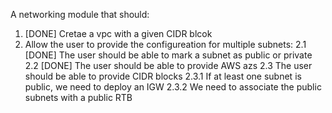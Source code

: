 A networking module that should:
1. [DONE] Cretae a vpc with a given CIDR blcok 
2. Allow the user to provide the configureation for multiple subnets:
    2.1 [DONE] The user should be able to mark a subnet as public or private
    2.2 [DONE] The user should be able to provide AWS azs
    2.3 The user should be able to provide CIDR blocks
        2.3.1 If at least one subnet is public, we need to deploy an IGW
        2.3.2 We need to associate the public subnets with a public RTB